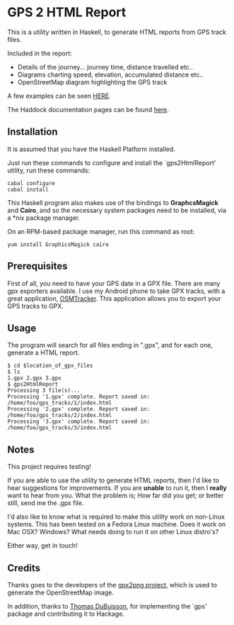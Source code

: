 GPS 2 HTML Report
================

This is a utility written in Haskell, to generate HTML reports from GPS track files.

Included in the report:

* Details of the journey... journey time, distance travelled etc..
* Diagrams charting speed, elevation, accumulated distance etc..
* OpenStreetMap diagram highlighting the GPS track

A few examples can be seen [HERE](http://www.macs.hw.ac.uk/~rs46/gps2htmlreport/).

The Haddock documentation pages can be found [here](http://www.macs.hw.ac.uk/~rs46/gps2htmlreport/doc/).

Installation
------------
It is assumed that you have the Haskell Platform installed.

Just run these commands to configure and install the `gps2HtmlReport' utility, run these commands:

```
cabal configure
cabal install
```

This Haskell program also makes use of the bindings to **GraphcsMagick** and **Cairo**, and so the necessary system packages need to be installed, via a *nix package manager.

On an RPM-based package manager, run this command as root:

```
yum install GraphicsMagick cairo
```

Prerequisites
-------------
First of all, you need to have your GPS date in a GPX file. There are many gpx exporters available. I use my Android phone to take GPX tracks, with a great application, [OSMTracker](https://code.google.com/p/osmtracker-android/). This application allows you to export your GPS tracks to GPX.

Usage
-----
The program will search for all files ending in ".gpx", and for each one, generate a HTML report.

```
$ cd $location_of_gpx_files
$ ls
1.gpx 2.gpx 3.gpx
$ gps2HtmlReport
Processing 3 file(s)...
Processing '1.gpx' complete. Report saved in: /home/foo/gps_tracks/1/index.html
Processing '2.gpx' complete. Report saved in: /home/foo/gps_tracks/2/index.html
Processing '3.gpx' complete. Report saved in: /home/foo/gps_tracks/3/index.html
```

Notes
-----
This project requires testing!

If you are able to use the utility to generate HTML reports, then I'd like to hear suggestions for improvements. If you are **unable** to run it, then I **really** want to hear from you. What the problem is; How far did you get; or better still, send me the .gpx file.

I'd also like to know what is required to make this utility work on non-Linux systems. This has been tested on a Fedora Linux machine. Does it work on Mac OSX? Windows? What needs doing to run it on other Linux distro's?

Either way, get in touch!


Credits
-------
Thanks goes to the developers of the [gpx2png project](http://wiki.openstreetmap.org/wiki/Gpx2png), which is used to generate the OpenStreetMap image.

In addition, thanks to [Thomas DuBuisson](http://www.haskellers.com/user/TomMD), for implementing the `gps' package and contributing it to Hackage.